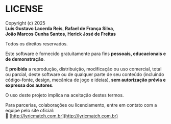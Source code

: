 # LICENSE

Copyright (c) 2025  
**Luis Gustavo Lacerda Reis**, **Rafael de França Silva**,  
**João Marcos Cunha Santos**, **Herick José de Freitas**

Todos os direitos reservados.

Este software é fornecido gratuitamente para fins **pessoais, educacionais e de demonstração**.

É **proibida** a reprodução, distribuição, modificação ou uso comercial, total ou parcial, deste software ou de qualquer parte de seu conteúdo (incluindo código-fonte, design, mecânica de jogo e ideias), **sem autorização prévia e expressa dos autores**.

O uso deste projeto implica na aceitação destes termos.

Para parcerias, colaborações ou licenciamento, entre em contato com a equipe pelo site oficial:  
🔗 [http://lyricmatch.com.br](http://lyricmatch.com.br)
